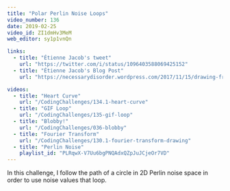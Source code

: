 ```yaml
---
title: "Polar Perlin Noise Loops"
video_number: 136
date: 2019-02-25
video_id: ZI1dmHv3MeM
web_editor: sy1p1vnQn

links:
  - title: "Étienne Jacob's tweet"
    url: "https://twitter.com/i/status/1096403588069425152"
  - title: "Étienne Jacob's Blog Post"
    url: "https://necessarydisorder.wordpress.com/2017/11/15/drawing-from-noise-and-then-making-animated-loopy-gifs-from-there/"

videos:
  - title: "Heart Curve"
    url: "/CodingChallenges/134.1-heart-curve"
  - title: "GIF Loop"
    url: "/CodingChallenges/135-gif-loop"
  - title: "Blobby!"
    url: "/CodingChallenges/036-blobby"
  - title: "Fourier Transform"
    url: "/CodingChallenges/130.1-fourier-transform-drawing"
  - title: "Perlin Noise"
    playlist_id: "PLRqwX-V7Uu6bgPNQAdxQZpJuJCjeOr7VD"
---
```


In this challenge, I follow the path of a circle in 2D Perlin noise space in order to use noise values that loop.
